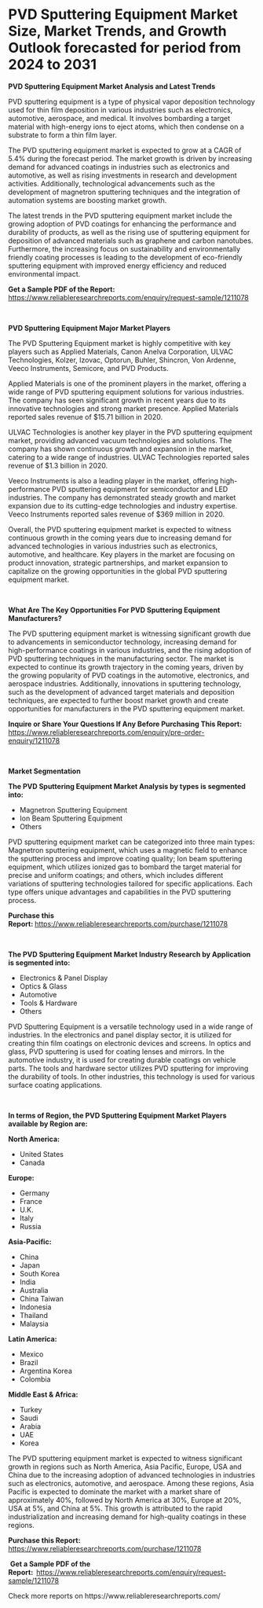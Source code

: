 <p><h1>PVD Sputtering Equipment Market Size, Market Trends, and Growth Outlook forecasted for period from 2024 to 2031</h1></p><p><strong>PVD Sputtering Equipment Market Analysis and Latest Trends</strong></p>
<p><p>PVD sputtering equipment is a type of physical vapor deposition technology used for thin film deposition in various industries such as electronics, automotive, aerospace, and medical. It involves bombarding a target material with high-energy ions to eject atoms, which then condense on a substrate to form a thin film layer.</p><p>The PVD sputtering equipment market is expected to grow at a CAGR of 5.4% during the forecast period. The market growth is driven by increasing demand for advanced coatings in industries such as electronics and automotive, as well as rising investments in research and development activities. Additionally, technological advancements such as the development of magnetron sputtering techniques and the integration of automation systems are boosting market growth.</p><p>The latest trends in the PVD sputtering equipment market include the growing adoption of PVD coatings for enhancing the performance and durability of products, as well as the rising use of sputtering equipment for deposition of advanced materials such as graphene and carbon nanotubes. Furthermore, the increasing focus on sustainability and environmentally friendly coating processes is leading to the development of eco-friendly sputtering equipment with improved energy efficiency and reduced environmental impact.</p></p>
<p><strong>Get a Sample PDF of the Report:&nbsp;</strong> <a href="https://www.reliableresearchreports.com/enquiry/request-sample/1211078">https://www.reliableresearchreports.com/enquiry/request-sample/1211078</a></p>
<p>&nbsp;</p>
<p><strong>PVD Sputtering Equipment Major Market Players</strong></p>
<p><p>The PVD Sputtering Equipment market is highly competitive with key players such as Applied Materials, Canon Anelva Corporation, ULVAC Technologies, Kolzer, Izovac, Optorun, Buhler, Shincron, Von Ardenne, Veeco Instruments, Semicore, and PVD Products.</p><p>Applied Materials is one of the prominent players in the market, offering a wide range of PVD sputtering equipment solutions for various industries. The company has seen significant growth in recent years due to its innovative technologies and strong market presence. Applied Materials reported sales revenue of $15.71 billion in 2020.</p><p>ULVAC Technologies is another key player in the PVD sputtering equipment market, providing advanced vacuum technologies and solutions. The company has shown continuous growth and expansion in the market, catering to a wide range of industries. ULVAC Technologies reported sales revenue of $1.3 billion in 2020.</p><p>Veeco Instruments is also a leading player in the market, offering high-performance PVD sputtering equipment for semiconductor and LED industries. The company has demonstrated steady growth and market expansion due to its cutting-edge technologies and industry expertise. Veeco Instruments reported sales revenue of $369 million in 2020.</p><p>Overall, the PVD sputtering equipment market is expected to witness continuous growth in the coming years due to increasing demand for advanced technologies in various industries such as electronics, automotive, and healthcare. Key players in the market are focusing on product innovation, strategic partnerships, and market expansion to capitalize on the growing opportunities in the global PVD sputtering equipment market.</p></p>
<p>&nbsp;</p>
<p><strong>What Are The Key Opportunities For PVD Sputtering Equipment Manufacturers?</strong></p>
<p><p>The PVD sputtering equipment market is witnessing significant growth due to advancements in semiconductor technology, increasing demand for high-performance coatings in various industries, and the rising adoption of PVD sputtering techniques in the manufacturing sector. The market is expected to continue its growth trajectory in the coming years, driven by the growing popularity of PVD coatings in the automotive, electronics, and aerospace industries. Additionally, innovations in sputtering technology, such as the development of advanced target materials and deposition techniques, are expected to further boost market growth and create opportunities for manufacturers in the PVD sputtering equipment market.</p></p>
<p><strong>Inquire or Share Your Questions If Any Before Purchasing This Report:</strong> <a href="https://www.reliableresearchreports.com/enquiry/pre-order-enquiry/1211078">https://www.reliableresearchreports.com/enquiry/pre-order-enquiry/1211078</a></p>
<p>&nbsp;</p>
<p><strong>Market Segmentation</strong></p>
<p><strong>The PVD Sputtering Equipment Market Analysis by types is segmented into:</strong></p>
<p><ul><li>Magnetron Sputtering Equipment</li><li>Ion Beam Sputtering Equipment</li><li>Others</li></ul></p>
<p><p>PVD sputtering equipment market can be categorized into three main types: Magnetron sputtering equipment, which uses a magnetic field to enhance the sputtering process and improve coating quality; Ion beam sputtering equipment, which utilizes ionized gas to bombard the target material for precise and uniform coatings; and others, which includes different variations of sputtering technologies tailored for specific applications. Each type offers unique advantages and capabilities in the PVD sputtering process.</p></p>
<p><strong>Purchase this Report:&nbsp;</strong><a href="https://www.reliableresearchreports.com/purchase/1211078">https://www.reliableresearchreports.com/purchase/1211078</a></p>
<p>&nbsp;</p>
<p><strong>The PVD Sputtering Equipment Market Industry Research by Application is segmented into:</strong></p>
<p><ul><li>Electronics & Panel Display</li><li>Optics & Glass</li><li>Automotive</li><li>Tools & Hardware</li><li>Others</li></ul></p>
<p><p>PVD Sputtering Equipment is a versatile technology used in a wide range of industries. In the electronics and panel display sector, it is utilized for creating thin film coatings on electronic devices and screens. In optics and glass, PVD sputtering is used for coating lenses and mirrors. In the automotive industry, it is used for creating durable coatings on vehicle parts. The tools and hardware sector utilizes PVD sputtering for improving the durability of tools. In other industries, this technology is used for various surface coating applications.</p></p>
<p>&nbsp;</p>
<p><strong>In terms of Region, the PVD Sputtering Equipment Market Players available by Region are:</strong></p>
<p>
    <p> <strong> North America: </strong>
        <ul>
            <li>United States</li>
            <li>Canada</li>
        </ul>
        </p> 
    <p> <strong> Europe: </strong>
        <ul>
            <li>Germany</li>
            <li>France</li>
            <li>U.K.</li>
            <li>Italy</li>
            <li>Russia</li>
        </ul>
        </p> 
    <p> <strong> Asia-Pacific: </strong>
        <ul>
            <li>China</li>
            <li>Japan</li>
            <li>South Korea</li>
            <li>India</li>
            <li>Australia</li>
            <li>China Taiwan</li>
            <li>Indonesia</li>
            <li>Thailand</li>
            <li>Malaysia</li>
        </ul>
        </p> 
    <p> <strong> Latin America: </strong>
        <ul>
            <li>Mexico</li>
            <li>Brazil</li>
            <li>Argentina Korea</li>
            <li>Colombia</li>
        </ul>
        </p> 
    <p> <strong> Middle East & Africa: </strong>
        <ul>
            <li>Turkey</li>
            <li>Saudi</li>
            <li>Arabia</li>
            <li>UAE</li>
            <li>Korea</li>
        </ul>
    </p>
    </p>
<p><p>The PVD sputtering equipment market is expected to witness significant growth in regions such as North America, Asia Pacific, Europe, USA and China due to the increasing adoption of advanced technologies in industries such as electronics, automotive, and aerospace. Among these regions, Asia Pacific is expected to dominate the market with a market share of approximately 40%, followed by North America at 30%, Europe at 20%, USA at 5%, and China at 5%. This growth is attributed to the rapid industrialization and increasing demand for high-quality coatings in these regions.</p></p>
<p><strong>Purchase this Report: </strong><a href="https://www.reliableresearchreports.com/purchase/1211078">https://www.reliableresearchreports.com/purchase/1211078</a></p>
<p>&nbsp;<strong>Get a Sample PDF of the Report:&nbsp;&nbsp;</strong><a href="https://www.reliableresearchreports.com/enquiry/request-sample/1211078">https://www.reliableresearchreports.com/enquiry/request-sample/1211078</a></p>
<p><strong></strong></p>
<p>Check more reports on https://www.reliableresearchreports.com/</p>